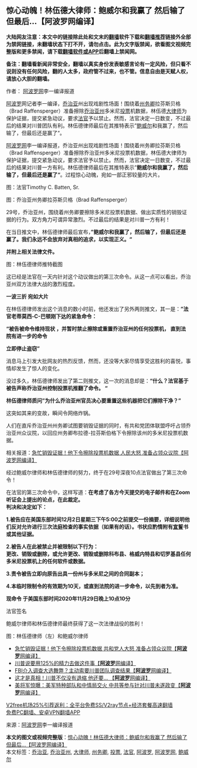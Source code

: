  <h2>惊心动魄！林伍德大律师：鲍威尔和我赢了 然后输了 但最后...【阿波罗网编译】</h2> <p class="notice"><b>大陆网友注意：本文中的链接除此处和文末的<a href="https://github.com/bannedbook/fanqiang" >翻墙</a>软件下载和<a href="https://github.com/killgcd/justmysocks/blob/master/README.md">翻墙推荐</a>链接外全部为禁网链接，未翻墙状态下打不开，请勿点击。此为文字版禁闻，欲看图文视频完整版和更多禁闻，请下载<a href="https://github.com/bannedbook/fanqiang">翻墙软件或APP</a>后翻墙上禁闻网。</p><p>备注：翻墙看新闻非常安全，翻墙以真实身份发表敏感言论有一定风险，但只看不说则没有任何风险，翻的人太多，政府管不过来，也不管。信息自由是天赋人权，请放心大胆的翻墙。</b></p>  <div class="entry"> <p>作者： <span class='wp_keywordlink_affiliate'><a href="https://www.aboluowang.com/" title="阿波罗网" target="_blank">阿波罗网</a></span>李一编译报道</p> <p id="summary"><a href="https://www.bannedbook.org/bnews/tag/%E9%98%BF%E6%B3%A2%E7%BD%97/" class="st_tag internal_tag" rel="tag" title="标签 阿波罗 下的日志">阿波罗</a>网记者李一编译，<a href="https://www.bannedbook.org/bnews/tag/%E4%B9%94%E6%B2%BB%E4%BA%9A/" class="st_tag internal_tag" rel="tag" title="标签 乔治亚 下的日志">乔治亚</a>州出现戏剧性场面！围绕着<a href="https://www.bannedbook.org/bnews/tag/%E5%B7%9E%E5%8A%A1%E5%8D%BF/" class="st_tag internal_tag" rel="tag" title="标签 州务卿 下的日志">州务卿</a>拉芬斯贝格（Brad Raffensperger）准备擦除<a href="https://www.bannedbook.org/bnews/tag/%e4%b9%94%e6%b2%bb%e4%ba%9a%e5%b7%9e/" class="st_tag internal_tag" rel="tag" title="标签 乔治亚州 下的日志">乔治亚州</a>多米尼<a href="https://www.bannedbook.org/bnews/tag/%E6%8A%95%E7%A5%A8/" class="st_tag internal_tag" rel="tag" title="标签 投票 下的日志">投票</a>机数据，林伍德<a href="https://www.bannedbook.org/bnews/tag/%E5%A4%A7%E5%BE%8B%E5%B8%88/" class="st_tag internal_tag" rel="tag" title="标签 大律师 下的日志">大律师</a>为保护证据，提交紧急动议，要求<a href="https://www.bannedbook.org/bnews/tag/%E6%B3%95%E5%AE%98/" class="st_tag internal_tag" rel="tag" title="标签 法官 下的日志">法官</a>予以禁止。然而，法官决定一日数变，不过最后的结果对川普团队有利。林伍德律师最后在其推特表示”<a href="https://www.bannedbook.org/bnews/tag/%e9%b2%8d%e5%a8%81%e5%b0%94/" class="st_tag internal_tag" rel="tag" title="标签 鲍威尔 下的日志">鲍威尔</a>和我赢了，然后输了，但最后还是赢了“。</p> <p><a href="https://www.bannedbook.org/bnews/tag/%e9%98%bf%e6%b3%a2%e7%bd%97%e7%bd%91/" class="st_tag internal_tag" rel="tag" title="标签 阿波罗网 下的日志">阿波罗网</a>李一编译报道，乔治亚州出现戏剧性场面！围绕着州务卿拉芬斯贝格（Brad Raffensperger）准备擦除乔治亚州多米尼投票机数据，林伍德大律师为保护证据，提交紧急动议，要求法官予以禁止。然而，法官决定一日数变，不过最后的结果对川普一方有利。林伍德律师最后在其推特表示”<strong>鲍威尔和我赢了，然后输了，但最后还是赢了“</strong>。过程惊心动魄，宛如一部正邪较量的大片。</p> <p>图：法官Timothy C. Batten, Sr.</p> <p>图：乔治亚州务卿拉芬斯贝格（Brad Raffensperger）</p> <p>29号，乔治亚州，围绕着州务卿要擦除多米尼投票机数据、做出实质性的销毁证据的行为。双方角力可谓异常激烈。不过最后的结果是对川普一方有利！</p> <p>在当日推文中，林伍德律师最后宣布，<strong>”鲍威尔和我赢了，然后输了，但最后还是赢了。我们永远不会放弃对真相的追求，以实现正义。“&nbsp;</strong></p>  <p><strong>并附上相关法律文件。</strong></p> <p>图：林伍德律师推特截图</p> <p>这已经是法官在一天内针对这个动议做出的第三次命令。从这一点可以看出，乔治亚州双方法律大战的激烈程度。</p> <p><strong>一波三折 宛如大片</strong></p> <p>在林伍德律师发出这个消息的数小时前，他还发出了另外两则推文，其一是：<strong>”法官老蒂莫西-C-巴顿刚下达的紧急命令：</strong></p> <p><strong>&#8220;被告被命令维持现状 ，并暂时禁止擦除或重置乔治亚州的任何投票机， 直到法院有进一步的命令</strong></p> <p><strong>立即停止盗窃&#8221;</strong></p>  <p>消息马上引发大批网友的热烈反馈，然而，还没等大家尽情享受这胜利的喜悦，事情却发生了惊人的变化。</p> <p>没过多久，林伍德律师发出了第二则推文，这一次的消息却是：<strong>“什么？法官基于被告声称乔治亚州控制投票机推翻了命令。 “</strong></p> <p><strong>林伍德律师质问”为什么乔治亚州官员决心要重置这些机器把它们擦除干净？”</strong></p> <p>这突如其来的变故，瞬间令网络炸锅。</p> <p>人们在直斥乔治亚州州务卿试图要销毁证据的同时，有共和党团体联盟呼吁占领乔治亚州众议院，以回应州务卿布拉德-拉芬斯伯格下令擦除该州的多米尼投票机数据。</p> <p>相关报道：<a href="https://www.aboluowang.com/2020/1130/1528905.html">急忙销毁证据！他下令擦除投票机数据 人民大怒 准备占领众议院【阿波罗网编译】</a></p> <p>经过鲍威尔律师和林伍德律师的努力，终于在29号深夜10点法官做出了第三次命令！</p>  <p>在法官的第三次命令中，这样写道：<strong>在考虑了各方今天提交的电子邮件和在Zoom听证会上提出的论点，在此裁定。<br />判决和决定如下：</strong></p> <p><strong>1.被告应在美国东部时间12月2日星期三下午5:00之前提交一份摘要，详细说明他们反对允许进行三次法庭检查的事实依据（如果有的话）。书状应酌情附有<span class='wp_keywordlink'><a href="https://www.bannedbook.org/forum5/topic17.html" title="宣誓与预言" target="_blank">宣誓</a></span>书或其他证据。</strong></p> <p><strong>2.被告人在此被禁止并被限制以下行为：<br />更改、销毁或删除，或允许更改、销毁或删除科布县、格威内特县和切罗基县任何多米尼投票机上的任何软件或数据。</strong></p> <p><strong>3.责令被告立即向原告出具一份州与多米尼之间的合同副本；</strong></p> <p><strong>4.本临时限制令的有效期为10天，或直到法院的进一步命令，以先到者为准。</strong></p> <p><strong>现命令 于美国东部时间2020年11月29日晚上10点10分</strong></p> <p>法官签名</p>  <p>鲍威尔律师和林伍德律师最终获得了这一次法律战役的胜利！</p> <p>图：林伍德律师（左）和鲍威尔律师</p> <ul class='op-related-articles' title='相关阅读'> <li><a href='https://www.bannedbook.org/bnews/cnnews/20201130/1439498.html' target='_blank'>急忙销毁证据！他下令擦除投票机数据 共和党人大怒 准备占领众议院【<b>阿波罗</b>网编译】</a></li> <li><a href='https://www.bannedbook.org/bnews/topimagenews/20201130/1439486.html' target='_blank'>川普说要用125%的精力去做这件事【<b>阿波罗</b>网编译】</a></li> <li><a href='https://www.bannedbook.org/bnews/cnnews/20201130/1439428.html' target='_blank'>FBI介入调查大选舞弊？主动索要川普团队调查结果【<b>阿波罗</b>网编译】</a></li> <li><a href='https://www.bannedbook.org/bnews/topimagenews/20201130/1439362.html' target='_blank'>这才是真相！川普不仅没有退缩 他还要… 【<b>阿波罗</b>网编译】</a></li> <li><a href='https://www.bannedbook.org/bnews/topimagenews/20201129/1439098.html' target='_blank'>美将军惊曝：美军特种部队和中情局交火 中共等参与针对川普未遂政变【<b>阿波罗</b>网编译】</a></li> </ul> <p class="texttj"> <a href="https://github.com/bannedbook/fanqiang/wiki/V2ray%E6%9C%BA%E5%9C%BA" target="_blank">V2free机场25%引荐返利：全平台免费SS/V2ray节点+经济套餐高速翻墙</a><br/> <a href="https://github.com/bannedbook/fanqiang/wiki/%E7%A6%81%E9%97%BB%E7%BD%91%E5%AE%89%E5%8D%93%E7%BF%BB%E5%A2%99%E6%96%B0%E9%97%BBAPP" target="_blank">免费PC翻墙、安卓VPN翻墙APP</a></p><p> 来源：<a href="https://www.aboluowang.com/2020/1130/1528938.html" target="_blank">阿波罗网</a>李一编译报道 </p><a name='sharetosocial'></a>       <div><b>本文的图文或视频完整版</b>：<a href='https://www.bannedbook.org/bnews/topimagenews/20201130/1439556.html'>惊心动魄！林伍德大律师：鲍威尔和我赢了 然后输了 但最后&#8230;【阿波罗网编译】</a></div>  </div><!--END ENTRY--> <div class="postfooter"> <div>本文标签：<a href="https://www.bannedbook.org/bnews/tag/%E4%B9%94%E6%B2%BB%E4%BA%9A/" rel="tag">乔治亚</a>, <a href="https://www.bannedbook.org/bnews/tag/%e4%b9%94%e6%b2%bb%e4%ba%9a%e5%b7%9e/" rel="tag">乔治亚州</a>, <a href="https://www.bannedbook.org/bnews/tag/%E5%A4%A7%E5%BE%8B%E5%B8%88/" rel="tag">大律师</a>, <a href="https://www.bannedbook.org/bnews/tag/%E5%B7%9E%E5%8A%A1%E5%8D%BF/" rel="tag">州务卿</a>, <a href="https://www.bannedbook.org/bnews/tag/%E6%8A%95%E7%A5%A8/" rel="tag">投票</a>, <a href="https://www.bannedbook.org/bnews/tag/%E6%B3%95%E5%AE%98/" rel="tag">法官</a>, <a href="https://www.bannedbook.org/bnews/tag/%E9%98%BF%E6%B3%A2%E7%BD%97/" rel="tag">阿波罗</a>, <a href="https://www.bannedbook.org/bnews/tag/%e9%98%bf%e6%b3%a2%e7%bd%97%e7%bd%91/" rel="tag">阿波罗网</a>, <a href="https://www.bannedbook.org/bnews/tag/%e9%b2%8d%e5%a8%81%e5%b0%94/" rel="tag">鲍威尔</a></div>  </div><!--END POSTFOOTER--> 